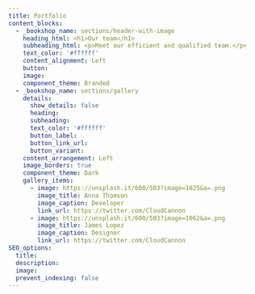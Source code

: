 ```yaml
---
title: Portfolio
content_blocks:
  - _bookshop_name: sections/header-with-image
    heading_html: <h1>Our team</h1>
    subheading_html: <p>Meet our efficient and qualified team.</p>
    text_color: '#ffffff'
    content_alignment: Left
    button:
    image:
    component_theme: Branded
  - _bookshop_name: sections/gallery
    details:
      show_details: false
      heading:
      subheading:
      text_color: '#ffffff'
      button_label:
      button_link_url:
      button_variant:
    content_arrangement: Left
    image_borders: true
    component_theme: Dark
    gallery_items:
      - image: https://unsplash.it/600/503?image=1025&a=.png
        image_title: Anna Thomson
        image_caption: Developer
        link_url: https://twitter.com/CloudCannon
      - image: https://unsplash.it/600/503?image=1062&a=.png
        image_title: James Lopez
        image_caption: Designer
        link_url: https://twitter.com/CloudCannon
SEO_options:
  title:
  description:
  image:
  prevent_indexing: false
---
```

